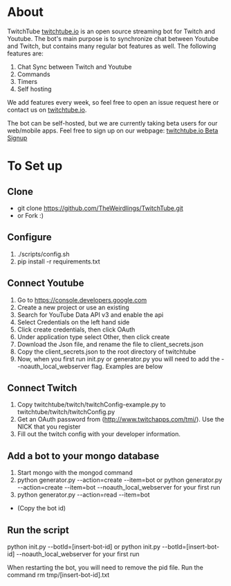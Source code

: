 About
=========
TwitchTube [twitchtube.io](http://twitchtube.io) is an open source streaming bot for Twitch and Youtube.  The bot's main purpose is to synchronize chat between Youtube and Twitch, but contains many regular bot features as well. The following features are:

1. Chat Sync between Twitch and Youtube
2. Commands
3. Timers
4. Self hosting

We add features every week, so feel free to open an issue request here or contact us on [twitchtube.io](http://twitchtube.io).

The bot can be self-hosted, but we are currently taking beta users for our web/mobile apps. Feel free to sign up on our webpage: [twitchtube.io Beta Signup](http://twitchtube.io/beta)

To Set up
=========

Clone
---------------------
* git clone https://github.com/TheWeirdlings/TwitchTube.git
* or Fork :)

Configure
---------------------
1. ./scripts/config.sh
2. pip install -r requirements.txt

Connect Youtube
---------------------
1. Go to https://console.developers.google.com
2. Create a new project or use an existing
3. Search for YouTube Data API v3 and enable the api
4. Select Credentials on the left hand side
5. Click create credentials, then click OAuth
6. Under application type select Other, then click create
7. Download the Json file, and rename the file to client_secrets.json
8. Copy the client_secrets.json to the root directory of twitchtube
9. Now, when you first run init.py or generator.py you will need to add the --noauth_local_webserver flag.     Examples are below

Connect Twitch
---------------------
1. Copy twitchtube/twitch/twitchConfig-example.py to twitchtube/twitch/twitchConfig.py
2. Get an OAuth password from (http://www.twitchapps.com/tmi/). Use the NICK that you register
3. Fill out the twitch config with your developer information.

Add a bot to your mongo database
---------------------
1. Start mongo with the mongod command
2. python generator.py --action=create --item=bot or python generator.py --action=create --item=bot --noauth_local_webserver for your first run
3. python generator.py --action=read --item=bot
* (Copy the bot id)

Run the script
---------------------
python init.py --botId=[insert-bot-id] or python init.py --botId=[insert-bot-id] --noauth_local_webserver for your first run

When restarting the bot, you will need to remove the pid file. Run the command rm tmp/[insert-bot-id].txt
